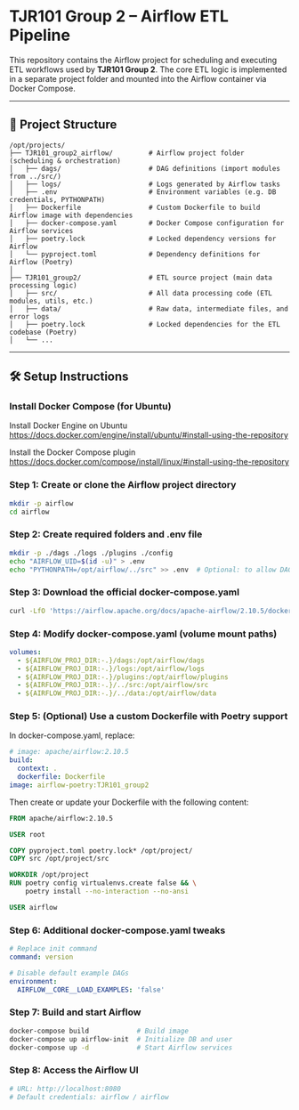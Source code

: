 # TJR101 Group 2 – Airflow ETL Pipeline

This repository contains the Airflow project for scheduling and executing ETL workflows used by **TJR101 Group 2**. The core ETL logic is implemented in a separate project folder and mounted into the Airflow container via Docker Compose.

---

## 📁 Project Structure

```
/opt/projects/
├── TJR101_group2_airflow/         # Airflow project folder (scheduling & orchestration)
│   ├── dags/                      # DAG definitions (import modules from ../src/)
│   ├── logs/                      # Logs generated by Airflow tasks
│   ├── .env                       # Environment variables (e.g. DB credentials, PYTHONPATH)
│   ├── Dockerfile                 # Custom Dockerfile to build Airflow image with dependencies
│   ├── docker-compose.yaml        # Docker Compose configuration for Airflow services
│   ├── poetry.lock                # Locked dependency versions for Airflow
│   └── pyproject.toml             # Dependency definitions for Airflow (Poetry)
│   
├── TJR101_group2/                 # ETL source project (main data processing logic)
│   ├── src/                       # All data processing code (ETL modules, utils, etc.)
│   ├── data/                      # Raw data, intermediate files, and error logs
│   ├── poetry.lock                # Locked dependencies for the ETL codebase (Poetry)
│   └── ...
```

---

## 🛠️ Setup Instructions

### Install Docker Compose (for Ubuntu)

Install Docker Engine on Ubuntu
https://docs.docker.com/engine/install/ubuntu/#install-using-the-repository

Install the Docker Compose plugin
https://docs.docker.com/compose/install/linux/#install-using-the-repository


### Step 1: Create or clone the Airflow project directory

```bash
mkdir -p airflow
cd airflow
```

### Step 2: Create required folders and .env file

```bash
mkdir -p ./dags ./logs ./plugins ./config
echo "AIRFLOW_UID=$(id -u)" > .env
echo "PYTHONPATH=/opt/airflow/../src" >> .env  # Optional: to allow DAGs to import external modules
```

### Step 3: Download the official docker-compose.yaml

```bash
curl -LfO 'https://airflow.apache.org/docs/apache-airflow/2.10.5/docker-compose.yaml'
```

### Step 4: Modify docker-compose.yaml (volume mount paths)

```yaml
volumes:
  - ${AIRFLOW_PROJ_DIR:-.}/dags:/opt/airflow/dags
  - ${AIRFLOW_PROJ_DIR:-.}/logs:/opt/airflow/logs
  - ${AIRFLOW_PROJ_DIR:-.}/plugins:/opt/airflow/plugins
  - ${AIRFLOW_PROJ_DIR:-.}/../src:/opt/airflow/src
  - ${AIRFLOW_PROJ_DIR:-.}/../data:/opt/airflow/data
```

### Step 5: (Optional) Use a custom Dockerfile with Poetry support

In docker-compose.yaml, replace:

```yaml
# image: apache/airflow:2.10.5
build:
  context: .
  dockerfile: Dockerfile
image: airflow-poetry:TJR101_group2
```

Then create or update your Dockerfile with the following content:

```dockerfile
FROM apache/airflow:2.10.5

USER root

COPY pyproject.toml poetry.lock* /opt/project/
COPY src /opt/project/src

WORKDIR /opt/project
RUN poetry config virtualenvs.create false && \
    poetry install --no-interaction --no-ansi

USER airflow
```

### Step 6: Additional docker-compose.yaml tweaks

```yaml
# Replace init command
command: version

# Disable default example DAGs
environment:
  AIRFLOW__CORE__LOAD_EXAMPLES: 'false'
```

### Step 7: Build and start Airflow

```bash
docker-compose build            # Build image
docker-compose up airflow-init  # Initialize DB and user
docker-compose up -d            # Start Airflow services
```

### Step 8: Access the Airflow UI

```bash
# URL: http://localhost:8080
# Default credentials: airflow / airflow
```
